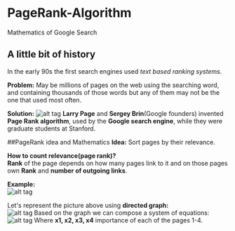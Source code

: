 # PageRank-Algorithm
Mathematics of Google Search

## A little bit of history
In the early 90s the first search engines used *text based ranking systems*.

**Problem:** May be millions of pages on the web using the searching word, and containing thousands of those words but any of them may not be the one that used most often.

**Solution:**
![alt tag](https://3.bp.blogspot.com/-3A5x_Q94B1U/Vkw51-cyPVI/AAAAAAAABAA/p9uyn48Yg_c/s1600/Co-founders-of-google.jpg)
**Larry Page** and **Sergey Brin**(Google founders) invented **Page Rank algorithm**, used by the **Google search engine**, while they were graduate students at Stanford.

##PageRank idea and Mathematics
**Idea:** Sort pages by their relevance.

**How to count relevance(page rank)?**<br />
**Rank** of the page depends on how many pages link to it and on those pages own **Rank** and **number of outgoing links**.

**Example:**<br/>
![alt tag](http://www.math.cornell.edu/~mec/Winter2009/RalucaRemus/Lecture3/Images/webpages.jpg)

Let's represent the picture above using **directed graph:**<br />
![alt tag](http://www.math.cornell.edu/~mec/Winter2009/RalucaRemus/Lecture3/Images/graf2.PNG)
Based on the graph we can compose a system of equations:<br />
![alt tag](http://www.math.cornell.edu/~mec/Winter2009/RalucaRemus/Lecture3/Images/system.gif)
Where **x1, x2, x3, x4** importance of each of the pages 1-4.
